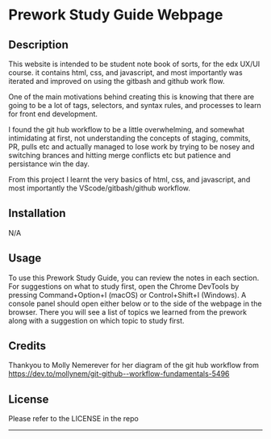 # <Prework-study-guide>

# Prework Study Guide Webpage

## Description

This website is intended to be student note book of sorts, for the edx UX/UI course. it contains html, css, and javascript, and most importantly was iterated and improved on using the gitbash and github work flow.

One of the main motivations behind creating this is knowing that there are going to be a lot of tags, selectors, and syntax rules, and processes to learn for front end development. 

I found the git hub workflow to be a little overwhelming, and somewhat intimidating at first, not understanding the concepts of staging, commits, PR, pulls etc and actually managed to lose work by trying to be nosey and switching brances and hitting merge conflicts etc but patience and persistance win the day.

From this project I learnt the very basics of html, css, and javascript, and most importantly the VScode/gitbash/github workflow.

## Installation

N/A

## Usage

To use this Prework Study Guide, you can review the notes in each section. For suggestions on what to study first, open the Chrome DevTools by pressing Command+Option+I (macOS) or Control+Shift+I (Windows). A console panel should open either below or to the side of the webpage in the browser. There you will see a list of topics we learned from the prework along with a suggestion on which topic to study first.

## Credits

Thankyou to Molly Nemerever for her diagram of the git hub workflow from https://dev.to/mollynem/git-github--workflow-fundamentals-5496

## License

Please refer to the LICENSE in the repo

---

